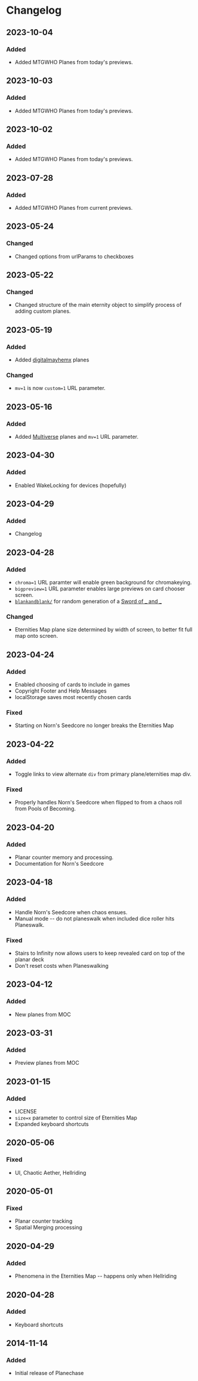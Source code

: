# Changelog

## 2023-10-04

### Added

- Added MTGWHO Planes from today's previews.

## 2023-10-03

### Added

- Added MTGWHO Planes from today's previews.

## 2023-10-02

### Added

- Added MTGWHO Planes from today's previews.

## 2023-07-28

### Added

- Added MTGWHO Planes from current previews.

## 2023-05-24

### Changed

- Changed options from urlParams to checkboxes

## 2023-05-22

### Changed

- Changed structure of the main eternity object to simplify process of adding custom planes.

## 2023-05-19

### Added

- Added [digitalmayhemx](https://imgur.com/a/hf4TP) planes

### Changed

- `mv=1` is now `custom=1` URL parameter.

## 2023-05-16

### Added

- Added [Multiverse](https://www.reddit.com/r/custommagic/comments/7sgecl/multiverse_the_custom_planechase_expansion/) planes and `mv=1` URL parameter.

## 2023-04-30

### Added

- Enabled WakeLocking for devices (hopefully)

## 2023-04-29

### Added

- Changelog

## 2023-04-28

### Added

- `chroma=1` URL paramter will enable green background for chromakeying.
- `bigpreview=1` URL parameter enables large previews on card chooser screen.
- [`blankandblank/`](https://thepeopleseason.github.io/planechase/blankandblank/) for random generation of a [Sword of _ and _](https://www.tcgplayer.com/product/485192/magic-un-known-event-playtest-cards-sword-of-_-and-_?Language=English)

### Changed

- Eternities Map plane size determined by width of screen, to better fit full map onto screen.

## 2023-04-24

### Added

- Enabled choosing of cards to include in games
- Copyright Footer and Help Messages
- localStorage saves most recently chosen cards

### Fixed

- Starting on Norn's Seedcore no longer breaks the Eternities Map

## 2023-04-22

### Added

- Toggle links to view alternate `div` from primary plane/eternities map div.

### Fixed

- Properly handles Norn's Seedcore when flipped to from a chaos roll from Pools of Becoming.

## 2023-04-20

### Added

- Planar counter memory and processing.
- Documentation for Norn's Seedcore

## 2023-04-18

### Added

- Handle Norn's Seedcore when chaos ensues.
- Manual mode -- do not planeswalk when included dice roller hits Planeswalk.

### Fixed

- Stairs to Infinity now allows users to keep revealed card on top of the planar deck
- Don't reset costs when Planeswalking

## 2023-04-12

### Added

- New planes from MOC

## 2023-03-31

### Added

- Preview planes from MOC

## 2023-01-15

### Added

- LICENSE
- `size=x` parameter to control size of Eternities Map
- Expanded keyboard shortcuts

## 2020-05-06

### Fixed

- UI, Chaotic Aether, Hellriding

## 2020-05-01

### Fixed

- Planar counter tracking
- Spatial Merging processing

## 2020-04-29

### Added

- Phenomena in the Eternities Map -- happens only when Hellriding

## 2020-04-28

### Added

- Keyboard shortcuts

## 2014-11-14

### Added

- Initial release of Planechase
